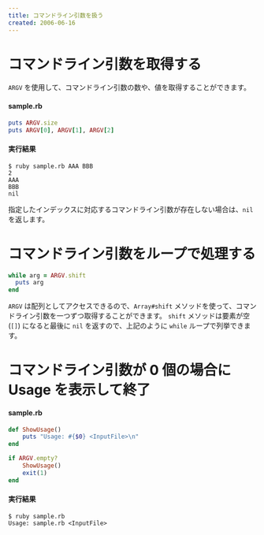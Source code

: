 ```yaml
---
title: コマンドライン引数を扱う
created: 2006-06-16
---
```


コマンドライン引数を取得する
====
`ARGV` を使用して、コマンドライン引数の数や、値を取得することができます。

#### sample.rb
```ruby
puts ARGV.size
puts ARGV[0], ARGV[1], ARGV[2]
```

#### 実行結果
```
$ ruby sample.rb AAA BBB
2
AAA
BBB
nil
```

指定したインデックスに対応するコマンドライン引数が存在しない場合は、`nil` を返します。


コマンドライン引数をループで処理する
====

```ruby
while arg = ARGV.shift
  puts arg
end
```

`ARGV` は配列としてアクセスできるので、`Array#shift` メソッドを使って、コマンドライン引数を一つずつ取得することができます。
`shift` メソッドは要素が空 (`[]`) になると最後に `nil` を返すので、上記のように `while` ループで列挙できます。


コマンドライン引数が 0 個の場合に Usage を表示して終了
====

#### sample.rb
```ruby
def ShowUsage()
    puts "Usage: #{$0} <InputFile>\n"
end

if ARGV.empty?
    ShowUsage()
    exit(1)
end
```

#### 実行結果

```
$ ruby sample.rb
Usage: sample.rb <InputFile>
```

